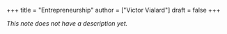 +++
title = "Entrepreneurship"
author = ["Victor Vialard"]
draft = false
+++

_This note does not have a description yet._


